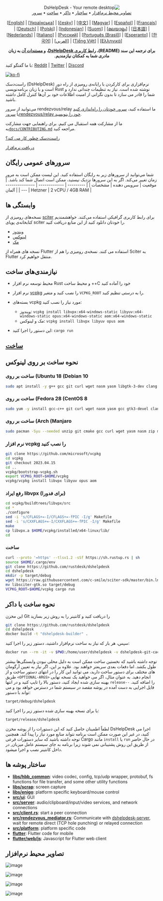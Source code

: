 <p dir="rtl" align="center">
  <img src="../res/logo-header.svg" alt="DsHelpDesk - Your remote desktop"><br>
  <a href="#تصاویر-محیط-نرم افزار">تصاویر محیط نرم‌افزار</a> •
  <a href="#ساختار-پوشه-ها">ساختار</a> •
  <a href="#نحوه-ساخت-با-داکر">داکر</a> •
  <a href="#ساخت">ساخت</a> •
  <a href="#سرورهای-عمومی-رایگان">سرور</a>
</p>
<p align="center" dir="auto">[<a href="../README.md">English</a>] | [<a href="README-UA.md">Українська</a>] | [<a href="README-CS.md">česky</a>] | [<a href="README-ZH.md">中文</a>] | [<a href="README-HU.md">Magyar</a>] | [<a href="README-ES.md">Español</a>] | [<a href="README-FR.md">Français</a>] | [<a href="README-DE.md">Deutsch</a>] | [<a href="README-PL.md">Polski</a>] | [<a href="README-ID.md">Indonesian</a>] | [<a href="README-FI.md">Suomi</a>] | [<a href="README-ML.md">മലയാളം</a>] | [<a href="README-JP.md">日本語</a>] | [<a href="README-NL.md">Nederlands</a>] | [<a href="README-IT.md">Italiano</a>] | [<a href="README-RU.md">Русский</a>] | [<a href="README-PTBR.md">Português (Brasil)</a>] | [<a href="README-EO.md">Esperanto</a>] | [<a href="README-KR.md">한국어</a>] | [<a href="README-AR.md">العربي</a>] | [<a href="README-VN.md">Tiếng Việt</a>] | [<a href="README-GR.md">Ελληνικά</a>]</p>
<p dir="rtl" align="center"><b>برای ترجمه این سند (README)، <a href="https://github.com/rustdesk/dshelpdesk/tree/master/src/lang" dir="rtl">رابط کاربری DsHelpDesk</a>، <a href="https://github.com/rustdesk/doc.dshelpdesk.com" dir="rtl">و مستندات آن</a> به زبان مادری شما به کمکتان نیازمندیم. </b></p>

با ما گفتگو کنید:  [Reddit](https://www.reddit.com/r/dshelpdesk) | [Twitter](https://twitter.com/dshelpdesk) | [Discord](https://discord.gg/nDceKgxnkV) 


[![ko-fi](https://ko-fi.com/img/githubbutton_sm.svg)](https://ko-fi.com/I2I04VU09)

راست‌دسک (DsHelpDesk) نرم‌افزاری برای کارکردن با رایانه‌ی رومیزی از راه دور است و با زبان برنامه‌نویسی Rust نوشته شده است. نیاز به تنظیمات چندانی ندارد و شما را قادر می سازد تا بدون نگرانی از امنیت اطلاعات خود بر آن‌ها کنترل کامل داشته باشید.

می‌توانید از سرور rendezvous/relay ما استفاده کنید، [سرور خودتان را راه‌اندازی کنید](https://dshelpdesk.com/server) یا
[ سرورrendezvous/relay  خود را بنویسید](https://github.com/rustdesk/dshelpdesk).

ما از مشارکت همه استقبال می کنیم. برای راهنمایی جهت مشارکت به[`docs/CONTRIBUTING.md`](CONTRIBUTING.md) مراجعه کنید.

[راست‌دسک چطور کار می کند؟](https://github.com/rustdesk/dshelpdesk/wiki/How-does-DsHelpDesk-work%3F)

[دریافت نرم‌افزار](https://github.com/rustdesk/dshelpdesk/releases)

## سرورهای عمومی رایگان

شما مي‌توانید از سرورهای زیر به رایگان استفاده کنید. این لیست ممکن است به مرور زمان تغییر می‌کند. اگر به این سرورها نزدیک نیستید، ممکن است اتصال شما کند باشد.
| موقعیت | سرویس دهنده | مشخصات |
| --------- | ------------- | ------------------ |
| آلمان | Hetzner | 2 vCPU / 4GB RAM |

## وابستگی ها

نسخه‌های رومیزی از [sciter](https://sciter.com/) برای رابط کاربری گرافیکی استفاده می‌کنند. خواهشمندیم کتابخانه‌ی پویای sciter را خودتان دانلود کنید از این منابع دریافت کنید.

- [ویندوز](https://raw.githubusercontent.com/c-smile/sciter-sdk/master/bin.win/x64/sciter.dll)
- [لینوکس](https://raw.githubusercontent.com/c-smile/sciter-sdk/master/bin.lnx/x64/libsciter-gtk.so)
- [مک](https://raw.githubusercontent.com/c-smile/sciter-sdk/master/bin.osx/libsciter.dylib)

نسخه های همراه از Flutter استفاده می کنند. نسخه‌ی رومیزی را هم از Sciter به Flutter منتقل خواهیم کرد.

## نیازمندی‌های ساخت

- محیط توسعه نرم افزار Rust و محیط ساخت ++C خود را آماده کنید

- نرم افزار [vcpkg](https://github.com/microsoft/vcpkg) را نصب کنید و متغیر `VCPKG_ROOT` را به درستی تنظیم کنید.
- بسته‌های vcpkg مورد نیاز را نصب کنید:
  - ویندوز: `vcpkg install libvpx:x64-windows-static libyuv:x64-windows-static opus:x64-windows-static aom:x64-windows-static`
  - مک و لینوکس: `vcpkg install libvpx libyuv opus aom`
- این دستور را اجرا کنید: `cargo run`

## [ساخت](https://dshelpdesk.com/docs/en/dev/build/)

## نحوه ساخت بر روی لینوکس

### ساخت بر روی (Ubuntu 18 (Debian 10

```sh
sudo apt install -y g++ gcc git curl wget nasm yasm libgtk-3-dev clang libxcb-randr0-dev libxdo-dev libxfixes-dev libxcb-shape0-dev libxcb-xfixes0-dev libasound2-dev libpulse-dev cmake
```

### ساخت بر روی (Fedora 28 (CentOS 8

```sh
sudo yum -y install gcc-c++ git curl wget nasm yasm gcc gtk3-devel clang libxcb-devel libxdo-devel libXfixes-devel pulseaudio-libs-devel cmake alsa-lib-devel
```

### ساخت بر روی (Arch (Manjaro

```sh
sudo pacman -Syu --needed unzip git cmake gcc curl wget yasm nasm zip make pkg-config clang gtk3 xdotool libxcb libxfixes alsa-lib pipewire
```

### نرم افزار vcpkg را نصب کنید

```sh
git clone https://github.com/microsoft/vcpkg
cd vcpkg
git checkout 2023.04.15
cd ..
vcpkg/bootstrap-vcpkg.sh
export VCPKG_ROOT=$HOME/vcpkg
vcpkg/vcpkg install libvpx libyuv opus aom
```

### رفع ایراد libvpx (برای فدورا)

```sh
cd vcpkg/buildtrees/libvpx/src
cd *
./configure
sed -i 's/CFLAGS+=-I/CFLAGS+=-fPIC -I/g' Makefile
sed -i 's/CXXFLAGS+=-I/CXXFLAGS+=-fPIC -I/g' Makefile
make
cp libvpx.a $HOME/vcpkg/installed/x64-linux/lib/
cd
```

### ساخت

```sh
curl --proto '=https' --tlsv1.2 -sSf https://sh.rustup.rs | sh
source $HOME/.cargo/env
git clone https://github.com/rustdesk/dshelpdesk
cd dshelpdesk
mkdir -p target/debug
wget https://raw.githubusercontent.com/c-smile/sciter-sdk/master/bin.lnx/x64/libsciter-gtk.so
mv libsciter-gtk.so target/debug
VCPKG_ROOT=$HOME/vcpkg cargo run
```

## نحوه ساخت با داکر

این مخزن Git را دریافت کنید و کانتینر را به روش زیر بسازید

```sh
git clone https://github.com/rustdesk/dshelpdesk
cd dshelpdesk
docker build -t "dshelpdesk-builder" .
```

سپس، هر بار که نیاز به ساخت نرم‌افزار داشتید، دستور زیر را اجرا کنید:

```sh
docker run --rm -it -v $PWD:/home/user/dshelpdesk -v dshelpdesk-git-cache:/home/user/.cargo/git -v dshelpdesk-registry-cache:/home/user/.cargo/registry -e PUID="$(id -u)" -e PGID="$(id -g)" dshelpdesk-builder
```

توجه داشته باشید که نخستین ساخت ممکن است به دلیل محلی نبودن وابستگی‌ها بیشتر طول بکشد. اما دفعات بعدی سریعتر خواهند بود. علاوه بر این، اگر نیاز به تعیین آرگومان های مختلف برای دستور ساخت دارید، می توانید این کار را در انتهای دستور ساخت و از طریق `<OPTIONAL-ARGS>` انجام دهید. به عنوان مثال، اگر می خواهید یک نسخه نهایی بهینه سازی شده ایجاد کنید، دستور بالا را تایپ کنید و در انتها  `release--` را اضافه کنید. فایل اجرایی به دست آمده در پوشه مقصد در سیستم شما در دسترس خواهد بود و می تواند با دستور:

```sh
target/debug/dshelpdesk
```

یا برای نسخه بهینه سازی شده دستور زیر را اجرا کنید:

```sh
target/release/dshelpdesk
```

لطفاً اطمینان حاصل کنید که این دستورات را از پوشه مخزن DsHelpDesk اجرا می کنید، در غیر این صورت ممکن است برنامه نتواند منابع مورد نیاز را پیدا کند. همچنین توجه داشته باشید که سایر دستورات فرعی Cargo مانند `install` یا `run` در حال حاضر از طریق این روش پشتیبانی نمی شوند زیرا برنامه به جای سیستم عامل میزبان, در داخل کانتینر نصب و اجرا میشود.

## ساختار پوشه ها 

- **[libs/hbb_common](https://github.com/rustdesk/dshelpdesk/tree/master/libs/hbb_common)**: video codec, config, tcp/udp wrapper, protobuf, fs functions for file transfer, and some other utility functions
- **[libs/scrap](https://github.com/rustdesk/dshelpdesk/tree/master/libs/scrap)**: screen capture
- **[libs/enigo](https://github.com/rustdesk/dshelpdesk/tree/master/libs/enigo)**: platform specific keyboard/mouse control
- **[src/ui](https://github.com/rustdesk/dshelpdesk/tree/master/src/ui)**: GUI
- **[src/server](https://github.com/rustdesk/dshelpdesk/tree/master/src/server)**: audio/clipboard/input/video services, and network connections
- **[src/client.rs](https://github.com/rustdesk/dshelpdesk/tree/master/src/client.rs)**: start a peer connection
- **[src/rendezvous_mediator.rs](https://github.com/rustdesk/dshelpdesk/tree/master/src/rendezvous_mediator.rs)**: Communicate with [dshelpdesk-server](https://github.com/rustdesk/dshelpdesk-server), wait for remote direct (TCP hole punching) or relayed connection
- **[src/platform](https://github.com/rustdesk/dshelpdesk/tree/master/src/platform)**: platform specific code
- **[flutter](https://github.com/rustdesk/dshelpdesk/tree/master/flutter)**: Flutter code for mobile
- **[flutter/web/js](https://github.com/rustdesk/dshelpdesk/tree/master/flutter/web/js)**: Javascript for Flutter web client

## تصاویر محیط نرم‌افزار

![image](https://user-images.githubusercontent.com/71636191/113112362-ae4deb80-923b-11eb-957d-ff88daad4f06.png)

![image](https://user-images.githubusercontent.com/71636191/113112619-f705a480-923b-11eb-911d-97e984ef52b6.png)

![image](https://user-images.githubusercontent.com/71636191/113112857-3fbd5d80-923c-11eb-9836-768325faf906.png)

![image](https://user-images.githubusercontent.com/71636191/135385039-38fdbd72-379a-422d-b97f-33df71fb1cec.png)
